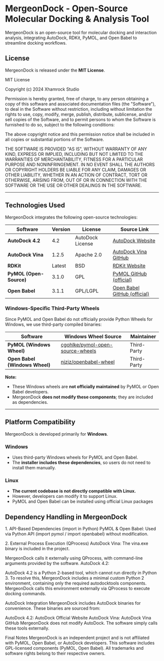 # MergeonDock - Open-Source Molecular Docking & Analysis Tool  

MergeonDock is an open-source tool for molecular docking and interaction analysis, integrating AutoDock, RDKit, PyMOL, and Open Babel to streamline docking workflows.

## **License**
MergeonDock is released under the **MIT License**.

MIT License

Copyright (c) 2024 Xhamrock Studio

Permission is hereby granted, free of charge, to any person obtaining a copy
of this software and associated documentation files (the "Software"), to deal
in the Software without restriction, including without limitation the rights
to use, copy, modify, merge, publish, distribute, sublicense, and/or sell
copies of the Software, and to permit persons to whom the Software is
furnished to do so, subject to the following conditions:

The above copyright notice and this permission notice shall be included in all
copies or substantial portions of the Software.

THE SOFTWARE IS PROVIDED "AS IS", WITHOUT WARRANTY OF ANY KIND, EXPRESS OR
IMPLIED, INCLUDING BUT NOT LIMITED TO THE WARRANTIES OF MERCHANTABILITY,
FITNESS FOR A PARTICULAR PURPOSE AND NONINFRINGEMENT. IN NO EVENT SHALL THE
AUTHORS OR COPYRIGHT HOLDERS BE LIABLE FOR ANY CLAIM, DAMAGES OR OTHER
LIABILITY, WHETHER IN AN ACTION OF CONTRACT, TORT OR OTHERWISE, ARISING FROM,
OUT OF OR IN CONNECTION WITH THE SOFTWARE OR THE USE OR OTHER DEALINGS IN THE
SOFTWARE.



---

## **Technologies Used**
MergeonDock integrates the following open-source technologies:

| Software         | Version  | License | Source Link |
|-----------------|---------|---------|-------------|
| **AutoDock 4.2** | 4.2     | AutoDock License | [AutoDock Website](http://autodock.scripps.edu/) |
| **AutoDock Vina** | 1.2.5  | Apache 2.0 | [AutoDock Vina GitHub](https://github.com/ccsb-scripps/AutoDock-Vina) |
| **RDKit**       | Latest  | BSD | [RDKit Website](https://www.rdkit.org/) |
| **PyMOL (Open-Source)** | 3.1.0 | GPL | [PyMOL GitHub (official)](https://github.com/schrodinger/pymol-open-source) |
| **Open Babel**  | 3.1.1   | GPL/LGPL | [Open Babel GitHub (official)](https://github.com/openbabel/openbabel) |

### **Windows-Specific Third-Party Wheels**
Since PyMOL and Open Babel do not officially provide Python Wheels for Windows, we use third-party compiled binaries:

| Software         | Windows Wheel Source | Maintainer |
|-----------------|----------------------|------------|
| **PyMOL (Windows Wheel)** | [cgohlke/pymol-open-source-wheels](https://github.com/cgohlke/pymol-open-source-wheels) | Third-Party |
| **Open Babel (Windows Wheel)** | [njzjz/openbabel-wheel](https://github.com/njzjz/openbabel-wheel) | Third-Party |

**Note:**  
- These Windows wheels are **not officially maintained** by PyMOL or Open Babel developers.  
- MergeonDock **does not modify these components**; they are included as dependencies.  

---

## **Platform Compatibility**
MergeonDock is developed primarily for **Windows**.

### **Windows**
- Uses third-party Windows wheels for PyMOL and Open Babel.
- The **installer includes these dependencies**, so users do not need to install them manually.

### **Linux**
- **The current codebase is not directly compatible with Linux.**  
- However, developers can modify it to support Linux.  
- PyMOL and Open Babel can be installed using official Linux packages


## **Dependency Handling in MergeonDock**
1️. API-Based Dependencies (import in Python)
 PyMOL & Open Babel: Used via Python API (import pymol / import openbabel) without modification.

2️. External Process Execution (QProcess)
 AutoDock Vina:
 The vina.exe binary is included in the project.
 
 MergeonDock calls it externally using QProcess, with command-line arguments provided by the software.
 AutoDock 4.2:

 AutoDock 4.2 is a Python 2-based tool, which cannot run directly in Python 3.
 To resolve this, MergeonDock includes a minimal custom Python 2 environment, containing only the required autodocktools components.
 MergeonDock calls this environment externally via QProcess to execute docking commands.

AutoDock Integration
MergeonDock includes AutoDock binaries for convenience. These binaries are sourced from:

AutoDock 4.2: AutoDock Official Website
AutoDock Vina: AutoDock Vina GitHub
MergeonDock does not modify AutoDock. The software simply calls these tools externally.

Final Notes
MergeonDock is an independent project and is not affiliated with PyMOL, Open Babel, or AutoDock developers.
This software includes GPL-licensed components (PyMOL, Open Babel).
All trademarks and software rights belong to their respective owners.